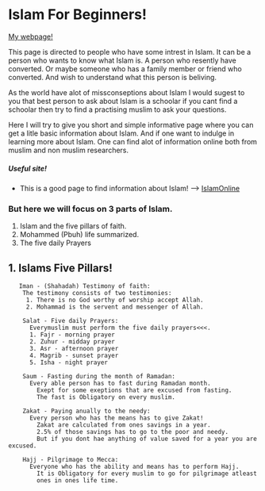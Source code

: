 # Islam For Beginners!
[My webpage!](https://miswaq.github.io/islam-for-beginners/)


<p>This page is directed to people who have some intrest in Islam.
It can be a person who wants to know what Islam is. A person who resently have converted. Or maybe someone who has a family member or friend who converted. And wish to understand what this person is beliving.</p> 
<p>As the world have alot of missconseptions about Islam I would sugest to you that best person to ask about Islam is a schoolar if you cant find a schoolar then try to find a practising muslim to ask your questions.</p>
<p>Here I will try to give you short and simple informative page where you can get a litle basic information about Islam. And if one want to indulge in learning more about Islam.
One can find alot of information online both from muslim and non muslim researchers.</p>

##### Useful site! #####

* This is a good page to find information about Islam! --> [IslamOnline](https://islamonline.net/en/category/discover-islam/)

### But here we will focus on 3 parts of Islam. ###

1. Islam and the five pillars of faith.
2. Mohammed (Pbuh) life summarized.
3. The five daily Prayers


## 1. Islams Five Pillars! ##
       Iman - (Shahadah) Testimony of faith:
        The testimony consists of two testimonies:
         1. There is no God worthy of worship accept Allah.
         2. Mohammad is the servent and messenger of Allah.
         
        Salat - Five daily Prayers:
          Everymuslim must perform the five daily prayers<<<.
          1. Fajr - morning prayer
          2. Zuhur - midday prayer
          3. Asr - afternoon prayer
          4. Magrib - sunset prayer
          5. Isha - night prayer
          
        Saum - Fasting during the month of Ramadan:
          Every able person has to fast during Ramadan month.
            Exept for some exeptions that are excused from fasting.
            The fast is Obligatory on every muslim.
            
        Zakat - Paying anually to the needy:
          Every person who has the means has to give Zakat!
            Zakat are calculated from ones savings in a year.
            2.5% of those savings has to go to the poor and needy.
            But if you dont hae anything of value saved for a year you are excused.
            
        Hajj - Pilgrimage to Mecca:
          Everyone who has the ability and means has to perform Hajj.
            It is Obligatory for every muslim to go for pilgrimage atleast
            ones in ones life time.



